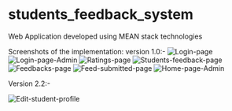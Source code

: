 # students_feedback_system
 Web Application developed using MEAN stack technologies

Screenshots of the implementation:
version 1.0:-
![Login-page](https://user-images.githubusercontent.com/46490850/137598560-73066dd3-cb76-4e4c-af34-e2e9b29f58dd.PNG)
![Login-page-Admin](https://user-images.githubusercontent.com/46490850/137598562-46e3baf4-847d-4e53-8b51-367efa5e1fd3.PNG)
![Ratings-page](https://user-images.githubusercontent.com/46490850/137598563-f2c86d2e-ecaf-473b-9895-0c2e3014a896.PNG)
![Students-feedback-page](https://user-images.githubusercontent.com/46490850/137598564-e4d85188-f6e4-481b-ac28-381b89411cc4.PNG)
![Feedbacks-page](https://user-images.githubusercontent.com/46490850/137598566-e6a8253d-81cd-4cd7-b4d2-a80adb46456f.PNG)
![Feed-submitted-page](https://user-images.githubusercontent.com/46490850/137598567-eeaed2f4-2710-4498-a405-4f9f84c08a9e.PNG)
![Home-page-Admin](https://user-images.githubusercontent.com/46490850/137598568-8d0ed535-8aaa-4ffc-9e8b-ed3041d338b8.PNG)


Version 2.2:-

![Edit-student-profile](https://user-images.githubusercontent.com/46490850/144742903-b11eeb66-544b-422b-a675-087a073d641c.JPG)


